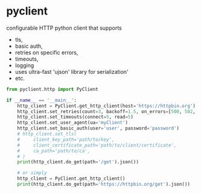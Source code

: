 # pyclient

configurable HTTP python client that supports

- tls,
- basic auth,
- retries on specific errors,
- timeouts,
- logging
- uses ultra-fast 'ujson' library for serialization'
- etc.

```python
from pyclient.http import PyClient

if __name__ == '__main__':
    http_client = PyClient.get_http_client(host='https://httpbin.org')
    http_client.set_retries(count=3, backoff=1.5, on_errors=[500, 502, 504, 429])
    http_client.set_timeouts(connect=5, read=5)
    http_client.set_user_agent(ua='myClient')
    http_client.set_basic_auth(user='user', password='password')
    # http_client.set_tls(
    #     client_key_path='path/to/key',
    #     client_certificate_path='path/to/client/certificate',
    #     ca_path='path/to/ca',
    # )
    print(http_client.do_get(path='/get').json())

    # or simply
    http_client = PyClient.get_http_client()
    print(http_client.do_get(path='https://httpbin.org/get').json())

```
